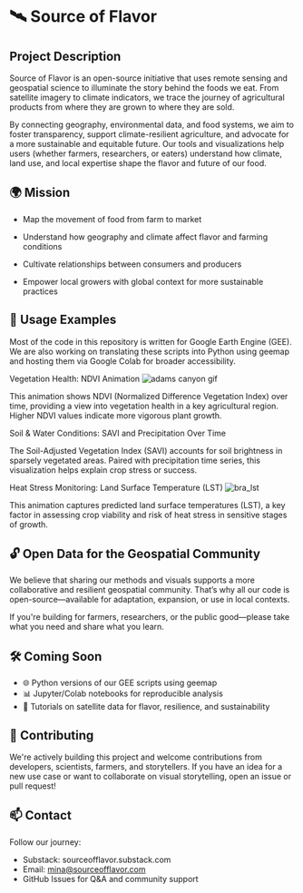 # 🛰️ Source of Flavor
## Project Description
Source of Flavor is an open-source initiative that uses remote sensing and geospatial science to illuminate the story behind the foods we eat. From satellite imagery to climate indicators, we trace the journey of agricultural products from where they are grown to where they are sold.

By connecting geography, environmental data, and food systems, we aim to foster transparency, support climate-resilient agriculture, and advocate for a more sustainable and equitable future. Our tools and visualizations help users (whether farmers, researchers, or eaters) understand how climate, land use, and local expertise shape the flavor and future of our food.

## 🌍 Mission
* Map the movement of food from farm to market

* Understand how geography and climate affect flavor and farming conditions

* Cultivate relationships between consumers and producers

* Empower local growers with global context for more sustainable practices

## 🧰 Usage Examples
Most of the code in this repository is written for Google Earth Engine (GEE). We are also working on translating these scripts into Python using geemap and hosting them via Google Colab for broader accessibility.

Vegetation Health: NDVI Animation
![adams canyon gif](https://github.com/user-attachments/assets/75b56db3-2a78-4e3f-8dc6-0109b3c15790)

This animation shows NDVI (Normalized Difference Vegetation Index) over time, providing a view into vegetation health in a key agricultural region. Higher NDVI values indicate more vigorous plant growth.

Soil & Water Conditions: SAVI and Precipitation Over Time

The Soil-Adjusted Vegetation Index (SAVI) accounts for soil brightness in sparsely vegetated areas. Paired with precipitation time series, this visualization helps explain crop stress or success.

Heat Stress Monitoring: Land Surface Temperature (LST)
![bra_lst](https://github.com/user-attachments/assets/81c0deef-95ba-423d-948c-0b7974f58887)

This animation captures predicted land surface temperatures (LST), a key factor in assessing crop viability and risk of heat stress in sensitive stages of growth.

## 🔓 Open Data for the Geospatial Community
We believe that sharing our methods and visuals supports a more collaborative and resilient geospatial community. That’s why all our code is open-source—available for adaptation, expansion, or use in local contexts.

If you're building for farmers, researchers, or the public good—please take what you need and share what you learn.

## 🛠️ Coming Soon
* 🌐 Python versions of our GEE scripts using geemap
* 📊 Jupyter/Colab notebooks for reproducible analysis
* 🧪 Tutorials on satellite data for flavor, resilience, and sustainability

## 🤝 Contributing
We're actively building this project and welcome contributions from developers, scientists, farmers, and storytellers. If you have an idea for a new use case or want to collaborate on visual storytelling, open an issue or pull request!

## 📫 Contact
Follow our journey:

* Substack: sourceofflavor.substack.com
* Email: mina@sourceofflavor.com
* GitHub Issues for Q&A and community support
